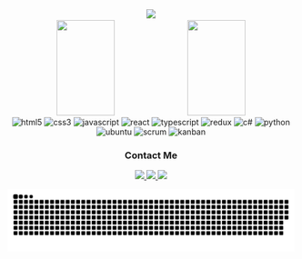 <div align="center">
  <a href="https://github.com/DenverCoder1/readme-typing-svg"><img src="https://readme-typing-svg.herokuapp.com?&font=IBM+Plex+Sans&color=abcdef&size=20&lines=Hi+!!+I'm+a+FullStack+Developer.+💥💥💥" /></a>
  </a>
</div>

<div align="center">
 <img width="45%" height="168em" src="https://github-readme-stats.vercel.app/api?username=Vincenzofdg&show_icons=true&theme=dark&include_all_commits=true&count_private=true"/>
 <img width="45%" height="168em" src="https://github-readme-stats.vercel.app/api/top-langs/?username=Vincenzofdg&layout=compact&langs_count=7&theme=dark"/>
</div>

<div align="center" style="display: inline_block">
  
  <span>
    <img alt="html5" src="https://img.shields.io/badge/html_5-E34F26?style=for-the-badge&logo=html5&logoColor=white">
  </span>

  <span>
    <img alt="css3" src="https://img.shields.io/badge/css_3-1572B6?style=for-the-badge&logo=css3&logoColor=white">
  </span>

  <span>
    <img alt="javascript" src="https://img.shields.io/badge/javascript-F7DF1E?style=for-the-badge&logo=javascript&logoColor=black">
  </span>

  <span>
    <img alt="react" src="https://img.shields.io/badge/React-20232A?style=for-the-badge&logo=react&logoColor=61DAFB">
  </span>
  
  <span>
    <img alt="typescript"src="https://img.shields.io/badge/TypeScript-007ACC?style=for-the-badge&logo=typescript&logoColor=white">
  </span>

  <span>
    <img alt="redux" src="https://img.shields.io/badge/redux-764ABC?style=for-the-badge&logo=redux&logoColor=white">
  </span>
  
  <span>
    <img alt="c#" src="https://img.shields.io/badge/C%23-239120?style=for-the-badge&logo=c-sharp&logoColor=white">
  </span>
  
  <span>
    <img alt="python" src="https://img.shields.io/badge/Python-14354C?style=for-the-badge&logo=python&logoColor=white">
  </span>
  
  <br/>
  
  <span>
    <img alt="ubuntu" src="https://img.shields.io/badge/Ubuntu-E95420?style=for-the-badge&logo=ubuntu&logoColor=white">
  </span>
  
  <span>
    <img alt="scrum" src="https://img.shields.io/badge/scrum-1572B6?style=for-the-badge">
  </span>
  
  <span>
    <img alt="kanban" src="https://img.shields.io/badge/kanban-CC2927?style=for-the-badge">
  </span>
  
</div>

<div align="center" style="display: inline_block">
  <h3>Contact Me</h3>
  <a href="vincenzofdg.github.io" target="_blank">
    <img src="https://img.shields.io/badge/Telegram-2CA5E0?style=for-the-badge&logo=telegram&logoColor=white" target="_blank">
  </a> 
  <a href = "mailto:vincenzofdg@hotmail.com">
    <img src="https://img.shields.io/badge/-Hotmail-%23333?style=for-the-badge&logo=hotmail&logoColor=white" target="_blank">
  </a>
  <a href="https://www.linkedin.com/in/vincenzo-fedzuirek-di-giacomo-b52349198" target="_blank">
    <img src="https://img.shields.io/badge/-LinkedIn-%230077B5?style=for-the-badge&logo=linkedin&logoColor=white" target="_blank">
  </a>
 
![Snake animation](https://github.com/Vincenzofdg/Vincenzofdg/blob/output/github-contribution-grid-snake.svg)
</div>

